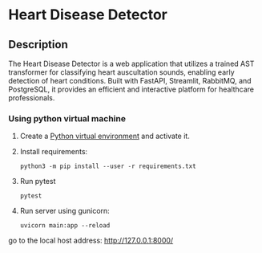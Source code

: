 # Heart Disease Detector

## Description

The Heart Disease Detector is a web application that utilizes a trained AST transformer for classifying heart auscultation sounds, enabling early detection of heart conditions. Built with FastAPI, Streamlit, RabbitMQ, and PostgreSQL, it provides an efficient and interactive platform for healthcare professionals.

### Using python virtual machine

1. Create a [Python virtual environment](https://docs.python.org/3/tutorial/venv.html#creating-virtual-environments) and activate it.

2. Install requirements:

    ```shell
    python3 -m pip install --user -r requirements.txt
    ```
   
3. Run pytest
    ```shell
    pytest
    ```

4. Run server using gunicorn:

    ```shell
    uvicorn main:app --reload
    ```

go to the local host address: http://127.0.0.1:8000/
